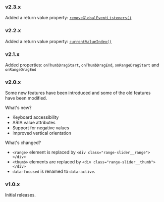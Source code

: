 ### v2.3.x
Added a return value property: [`removeGlobalEventListeners()`](https://github.com/n3r4zzurr0/range-slider-input#removeglobaleventlisteners)

### v2.2.x
Added a return value property: [`currentValueIndex()`](https://github.com/n3r4zzurr0/range-slider-input#currentvalueindex)

### v2.1.x
Added properties: `onThumbDragStart`, `onThumbDragEnd`, `onRangeDragStart` and `onRangeDragEnd`


### v2.0.x
Some new features have been introduced and some of the old features have been modified.

What's new?
- Keyboard accessibility
- ARIA value attributes
- Support for negative values
- Improved vertical orientation

What's changed?
- `<range>` element is replaced by `<div class="range-slider__range"></div>`
- `<thumb>` elements are replaced by `<div class="range-slider__thumb"></div>`
- `data-focused` is renamed to `data-active`.

### v1.0.x

Initial releases.

